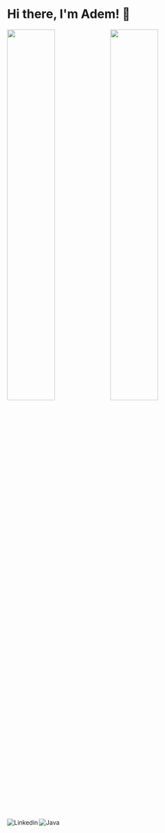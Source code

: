 # Hi there, I'm Adem! 👾

<img align="left" width="47%" src="https://github-readme-stats.vercel.app/api?username=ademyusufadiguzel&show_icons=true&theme=radical" />

<img align="left" width="47%" src="https://github-readme-stats.vercel.app/api/top-langs/?username=ademyusufadiguzel&layout=compact" />

<img align="left" alt="Linkedin" src="https://img.shields.io/badge/linkedin-%230077B5.svg?style=for-the-badge&logo=linkedin&logoColor=white"/>

<img align="left" alt="Java" src="https://img.shields.io/badge/java-%23ED8B00.svg?style=for-the-badge&logo=java&logoColor=white"/>
